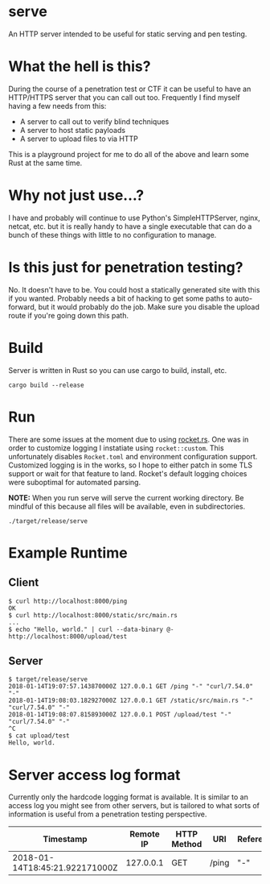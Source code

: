 # serve
An HTTP server intended to be useful for static serving and pen testing.

# What the hell is this?
During the course of a penetration test or CTF it can be useful to have an HTTP/HTTPS server that you can call out too. Frequently I find myself having a few needs from this:

- A server to call out to verify blind techniques
- A server to host static payloads
- A server to upload files to via HTTP

This is a playground project for me to do all of the above and learn some Rust at the same time.

# Why not just use...?
I have and probably will continue to use Python's SimpleHTTPServer, nginx, netcat, etc. but it is really handy to have a single executable that can do a bunch of these things with little to no configuration to manage.

# Is this just for penetration testing?
No. It doesn't have to be. You could host a statically generated site with this if you wanted. Probably needs a bit of hacking to get some paths to auto-forward, but it would probably do the job. Make sure you disable the upload route if you're going down this path.

# Build
Server is written in Rust so you can use cargo to build, install, etc.

```
cargo build --release
```

# Run
There are some issues at the moment due to using [rocket.rs](https://rocket.rs). One was in order to customize logging I instatiate using `rocket::custom`. This unfortunately disables `Rocket.toml` and environment configuration support. Customized logging is in the works, so I hope to either patch in some TLS support or wait for that feature to land. Rocket's default logging choices were suboptimal for automated parsing.

**NOTE:** When you run serve  will serve the current working directory. Be mindful of this because all files will be available, even in subdirectories.
```
./target/release/serve
```

# Example Runtime

## Client
```
$ curl http://localhost:8000/ping
OK
$ curl http://localhost:8000/static/src/main.rs
...
$ echo "Hello, world." | curl --data-binary @- http://localhost:8000/upload/test
```
## Server
```
$ target/release/serve
2018-01-14T19:07:57.143870000Z 127.0.0.1 GET /ping "-" "curl/7.54.0" "-"
2018-01-14T19:08:03.182927000Z 127.0.0.1 GET /static/src/main.rs "-" "curl/7.54.0" "-"
2018-01-14T19:08:07.815893000Z 127.0.0.1 POST /upload/test "-" "curl/7.54.0" "-"
^C
$ cat upload/test
Hello, world.
```

# Server access log format
Currently only the hardcode logging format is available. It is similar to an access log you might see from other servers, but is tailored to what sorts of information is useful from a penetration testing perspective.

| Timestamp | Remote IP | HTTP Method | URI | Referer | User Agent | Cookies |
|---|---|---|---|---|---|---| 
| 2018-01-14T18:45:21.922171000Z | 127.0.0.1 | GET | /ping | "-" | "curl/7.54.0" | "-" |
